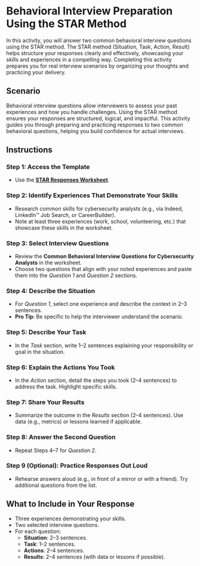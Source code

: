 # **Behavioral Interview Preparation Using the STAR Method**

In this activity, you will answer two common behavioral interview questions using the STAR method. The STAR method (Situation, Task, Action, Result) helps structure your responses clearly and effectively, showcasing your skills and experiences in a compelling way. Completing this activity prepares you for real interview scenarios by organizing your thoughts and practicing your delivery.

## **Scenario**

Behavioral interview questions allow interviewers to assess your past experiences and how you handle challenges. Using the STAR method ensures your responses are structured, logical, and impactful. This activity guides you through preparing and practicing responses to two common behavioral questions, helping you build confidence for actual interviews.

## **Instructions**

### Step 1: Access the Template

- Use the **[STAR Responses Worksheet](./STAR-responses-worksheet.docx)**.

### Step 2: Identify Experiences That Demonstrate Your Skills

- Research common skills for cybersecurity analysts (e.g., via Indeed, LinkedIn™ Job Search, or CareerBuilder).
- Note at least three experiences (work, school, volunteering, etc.) that showcase these skills in the worksheet.

### Step 3: Select Interview Questions

- Review the **Common Behavioral Interview Questions for Cybersecurity Analysts** in the worksheet.
- Choose two questions that align with your noted experiences and paste them into the *Question 1* and *Question 2* sections.

### Step 4: Describe the Situation

- For *Question 1*, select one experience and describe the context in 2–3 sentences.
- **Pro Tip**: Be specific to help the interviewer understand the scenario.

### Step 5: Describe Your Task

- In the *Task* section, write 1–2 sentences explaining your responsibility or goal in the situation.

### Step 6: Explain the Actions You Took

- In the *Action* section, detail the steps you took (2–4 sentences) to address the task. Highlight specific skills.

### Step 7: Share Your Results

- Summarize the outcome in the *Results* section (2–4 sentences). Use data (e.g., metrics) or lessons learned if applicable.

### Step 8: Answer the Second Question

- Repeat Steps 4–7 for *Question 2*.

### Step 9 (Optional): Practice Responses Out Loud

- Rehearse answers aloud (e.g., in front of a mirror or with a friend). Try additional questions from the list.

## **What to Include in Your Response**

- Three experiences demonstrating your skills.
- Two selected interview questions.
- For each question:
  - **Situation**: 2–3 sentences.
  - **Task**: 1–2 sentences.
  - **Actions**: 2–4 sentences.
  - **Results**: 2–4 sentences (with data or lessons if possible).
